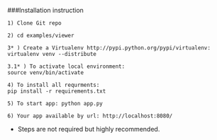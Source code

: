 ###Installation instruction

	1) Clone Git repo
	
	2) cd examples/viewer
	
	3* ) Create a Virtualenv http://pypi.python.org/pypi/virtualenv:
	virtualenv venv --distribute

	3.1* ) To activate local environment:
	source venv/bin/activate

	4) To install all requrments:
	pip install -r requirements.txt

	5) To start app: python app.py

	6) Your app available by url: http://localhost:8080/


* Steps are not required but highly recommended.
